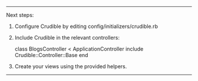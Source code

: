 *******************************************************************************

Next steps:

1. Configure Crudible by editing config/initializers/crudible.rb

2. Include Crudible in the relevant controllers:

    class BlogsController < ApplicationController
      include Crudible::Controller::Base
    end

3. Create your views using the provided helpers.

*******************************************************************************
